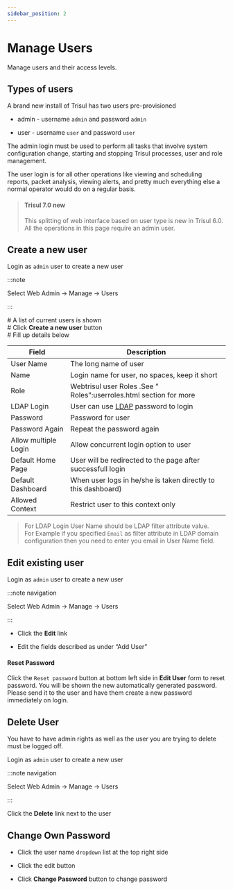 ```yaml
---
sidebar_position: 2
---
```


# Manage Users

Manage users and their access levels.

## Types of users

A brand new install of Trisul has two users pre-provisioned

- admin - username `admin` and password `admin`

- user - username `user` and password `user`

The admin login must be used to perform all tasks that involve system
configuration change, starting and stopping Trisul processes, user and
role management.

The user login is for all other operations like viewing and scheduling
reports, packet analysis, viewing alerts, and pretty much everything
else a normal operator would do on a regular basis.

> #### Trisul 7.0 new
> 
> This splitting of web interface based on user type is new in Trisul
> 6.0.  
> All the operations in this page require an admin user.

## Create a new user

Login as `admin` user to create a new user

:::note 

Select Web Admin -\> Manage -\> Users

:::

\# A list of current users is shown  
\# Click **Create a new user** button  
\# Fill up details below

| Field                | Description                                                              |
| -------------------- | ------------------------------------------------------------------------ |
| User Name            | The long name of user                                                    |
| Name                 | Login name for user, no spaces, keep it short                            |
| Role                 | Webtrisul user Roles .See ” Roles”:userroles.html section for more       |
| LDAP Login           | User can use [LDAP](/docs/ug/webadmin/ldap_login) password to login |
| Password             | Password for user                                                        |
| Password Again       | Repeat the password again                                                |
| Allow multiple Login | Allow concurrent login option to user                                    |
| Default Home Page    | User will be redirected to the page after successfull login              |
| Default Dashboard    | When user logs in he/she is taken directly to this dashboard)            |
| Allowed Context      | Restrict user to this context only                                       |

> For LDAP Login User Name should be LDAP filter attribute value.  
> For Example if you specified `Email` as filter attribute in LDAP domain
> configuration then you need to enter you email in User Name field.

## Edit existing user

Login as `admin` user to create a new user

:::note navigation

Select Web Admin -\> Manage -\> Users

:::

- Click the **Edit** link

- Edit the fields described as under “Add User”

#### Reset Password

Click the `Reset password` button at bottom left side in **Edit User**
form to reset password. You will be shown the new automatically
generated password. Please send it to the user and have them create a
new password immediately on login.

## Delete User

You have to have admin rights as well as the user you are trying to
delete must be logged off.

Login as `admin` user to create a new user

:::note navigation

Select Web Admin -\> Manage -\> Users

:::

Click the **Delete** link next to the user

## Change Own Password

- Click the user name `dropdown` list at the top right side

- Click the edit button

- Click **Change Password** button to change password
